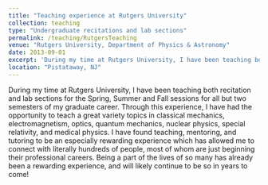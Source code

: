 ```yaml
---
title: "Teaching experience at Rutgers University"
collection: teaching
type: "Undergraduate recitations and lab sections"
permalink: /teaching/RutgersTeaching
venue: "Rutgers University, Department of Physics & Astronomy"
date: 2013-09-01
excerpt: 'During my time at Rutgers University, I have been teaching both recitation and lab sections for the Spring, Summer and Fall sessions for all but two semesters of my graduate career.'
location: "Pistataway, NJ"
---
```


During my time at Rutgers University, I have been teaching both recitation and lab sections for the Spring, Summer and Fall sessions for all but two semesters of my graduate career. Through this experience, I have had the opportunity to teach a great variety topics in classical mechanics, electromagnetism, optics, quantum mechanics, nuclear physics, special relativity, and medical physics. I have found teaching, mentoring, and tutoring to be an especially rewarding experience which has allowed me to connect with literally hundreds of people, most of whom are just beginning their professional careers. Being a part of the lives of so many has already been a rewarding experience, and will likely continue to be so in years to come! 

